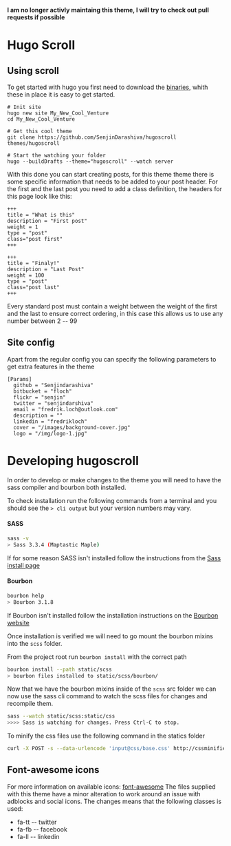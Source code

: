 **I am no longer activly maintaing this theme, I will try to check out pull requests if possible**



Hugo Scroll
=

Using scroll
-
To get started with hugo you first need to download the [binaries](http://gohugo.io), whith these in place it is easy to get started.

    # Init site
    hugo new site My_New_Cool_Venture
    cd My_New_Cool_Venture

    # Get this cool theme
    git clone https://github.com/SenjinDarashiva/hugoscroll themes/hugoscroll

    # Start the watching your folder
    hugo --buildDrafts --theme="hugoscroll" --watch server

With this done you can start creating posts, for this theme theme there is some specific information that needs to be added to your
post header. For the first and the last post you need to add a class definition, the headers for this page look like this:

    +++
    title = "What is this"
    description = "First post"
    weight = 1
    type = "post"
    class="post first"
    +++

    +++
    title = "Finaly!"
    description = "Last Post"
    weight = 100
    type = "post"
    class="post last"
    +++

Every standard post must contain a weight between the weight of the first and the last to ensure correct ordering, in this case this
allows us to use any number between 2 -- 99

Site config
-
Apart from the regular config you can specify the following parameters to get extra features in the theme

    [Params]
      github = "Senjindarashiva"
      bitbucket = "floch"
      flickr = "senjin"
      twitter = "senjindarshiva"
      email = "fredrik.loch@outlook.com"
      description = ""
      linkedin = "fredrikloch"
      cover = "/images/background-cover.jpg"
      logo = "/img/logo-1.jpg"

Developing hugoscroll
=
In order to develop or make changes to the theme you will need to have the sass compiler and bourbon both installed.

To check installation run the following commands from a terminal and you should see the `> cli output` but your version numbers may vary.

#### SASS
```bash
sass -v
> Sass 3.3.4 (Maptastic Maple)
```
If for some reason SASS isn't installed follow the instructions from the [Sass install page](http://sass-lang.com/install)

#### Bourbon
```bash
bourbon help
> Bourbon 3.1.8
```
If Bourbon isn't installed follow the installation instructions on the [Bourbon website](http://bourbon.io)

Once installation is verified we will need to go mount the bourbon mixins into the `scss` folder.

From the project root run `bourbon install` with the correct path
```bash
bourbon install --path static/scss
> bourbon files installed to static/scss/bourbon/
```

Now that we have the bourbon mixins inside of the `scss` src folder we can now use the sass cli command to watch the scss files for changes and recompile them.

```bash
sass --watch static/scss:static/css
>>>> Sass is watching for changes. Press Ctrl-C to stop.
```

To minify the css files use the following command in the statics folder

```bash
curl -X POST -s --data-urlencode 'input@css/base.css' http://cssminifier.com/raw > css/base.min.css
```

Font-awesome icons
-
For more information on available icons: [font-awesome](http://fortawesome.github.io/Font-Awesome/)
The files supplied with this theme have a minor alteration to work around an issue with adblocks and social icons.
The changes means that the following classes is used:

* fa-tt -- twitter
* fa-fb -- facebook
* fa-ll -- linkedin
